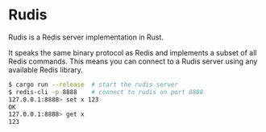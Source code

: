# Rudis
Rudis is a Redis server implementation in Rust.

It speaks the same binary protocol as Redis and implements a subset of all Redis commands. This means you can connect to a Rudis server using any available Redis library.

```sh
$ cargo run --release  # start the rudis server
$ redis-cli -p 8888    # connect to rudis on port 8888
127.0.0.1:8888> set x 123
OK
127.0.0.1:8888> get x
123
```
